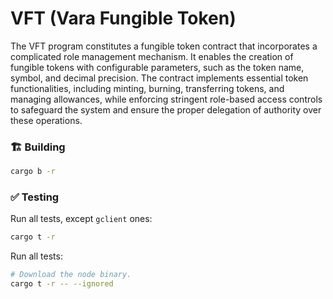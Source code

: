 # VFT (Vara Fungible Token)

The VFT program constitutes a fungible token contract that incorporates a complicated role management mechanism. It enables the creation of fungible tokens with configurable parameters, such as the token name, symbol, and decimal precision. The contract implements essential token functionalities, including minting, burning, transferring tokens, and managing allowances, while enforcing stringent role-based access controls to safeguard the system and ensure the proper delegation of authority over these operations.

### 🏗️ Building

```sh
cargo b -r 
```

### ✅ Testing

Run all tests, except `gclient` ones:
```sh
cargo t -r 
```

Run all tests:
```sh
# Download the node binary.
cargo t -r -- --ignored
```
